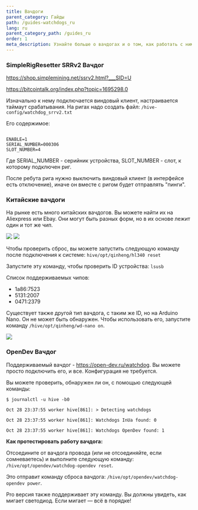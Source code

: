 ```yaml
---
title: Вачдоги
parent_category: Гайды
path: /guides-watchdogs_ru
lang: ru
parent_category_path: /guides_ru
order: 1
meta_description: Узнайте больше о вачдогах и о том, как работать с ними.
---
```


### SimpleRigResetter SRRv2 Вачдог
https://shop.simplemining.net/ssrv2.html?___SID=U

https://bitcointalk.org/index.php?topic=1695298.0

Изначально к нему подключается виндовый клиент, настраивается таймаут срабатывания.
На ригах надо создать файл:
`/hive-config/watchdog_srrv2.txt`

Его содержимое:
<pre><code>
ENABLE=1
SERIAL_NUMBER=000306
SLOT_NUMBER=4
</code></pre>
Где SERIAL_NUMBER - серийник устройства, SLOT_NUMBER - слот, к которому подключен риг.

После ребута рига нужно выключить виндовый клиент (в интерфейсе есть отключение), иначе он вместе с ригом будет отправлять "пинги".

### Китайские вачдоги
На рынке есть много китайских вачдогов. Вы можете найти их на Aliexpress или Ebay. Они могут быть разных форм, но в их основе лежит один и тот же чип.

<img src="https://lbd.hiveos.farm/kbase/images/forum/9bfddcddf808f2d89c34ce558beaec77255c723c.jpeg">

<img src="https://lbd.hiveos.farm/kbase/images/forum/b9e6090c9f33833ca3e4e3a3561590f9832a8071.jpeg">

Чтобы проверить сброс, вы можете запустить следующую команду после подключения к системе: `hive/opt/qinheng/hl340 reset`

Запустите эту команду, чтобы проверить ID устройства: `lsusb`

Список поддерживаемых чипов:

- 1a86:7523
- 5131:2007
- 0471:2379

Существует также другой тип вачдога, с таким же ID, но на Arduino Nano. Он не может быть обнаружен. Чтобы использовать его, запустите команду `/hive/opt/qinheng/wd-nano on`.

<img src="https://lbd.hiveos.farm/kbase/images/forum/60d77df72b177f246c71d5d7bdf8ef65ae170192.jpeg">

### OpenDev Вачдог
Поддерживаемый вачдог - https://open-dev.ru/watchdog.
Вы можете просто подключить его, и все. Конфигурация не требуется.

Вы можете проверить, обнаружен ли он, с помощью следующей команды:

`$ journalctl -u hive -b0`

`Oct 28 23:37:55 worker hive[861]: > Detecting watchdogs`

`Oct 28 23:37:55 worker hive[861]: Watchdogs InUa found: 0`

`Oct 28 23:37:55 worker hive[861]: Watchdogs OpenDev found: 1`

**Как протестировать работу вачдога:**

Отсоедините от вачдога провода (или не отсоединяйте, если сомневаетесь) и выполните следующую команду: `/hive/opt/opendev/watchdog-opendev reset`.

Это отправит команду сброса вачдога: `/hive/opt/opendev/watchdog-opendev power`.

Pro версия также поддерживает эту команду. Вы должны увидеть, как мигает светодиод. Если мигает — всё в порядке!
